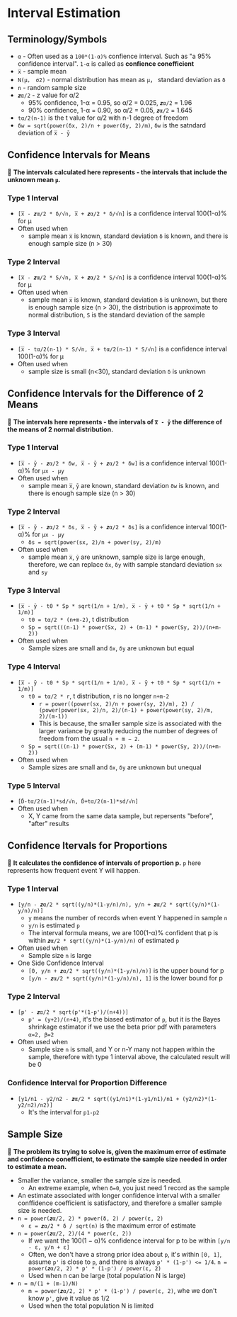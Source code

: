 # Interval Estimation

## Terminology/Symbols
* `α` - Often used as a `100*(1-α)%` confience interval. Such as "a 95% confidence interval". `1-α` is called as <b>confience conefficient</b>
* `x̅` - sample mean
* `N(μ， σ2)` - normal distribution has mean as `μ`， standard deviation as `δ`
* `n` - random sample size
* `𝒛α/2` - z value for α/2
  * 95% confidence, 1-α = 0.95, so α/2 = 0.025, `𝒛α/2` = 1.96
  * 90% confidence, 1-α = 0.90, so α/2 = 0.05, `𝒛α/2` = 1.645
* `tα/2(n-1)` is the t value for α/2 with n-1 degree of freedom
* `δw = sqrt(power(δx, 2)/n + power(δy, 2)/m)`, `δw` is the satndard deviation of `x̅ - ȳ`

## Confidence Intervals for Means

🌺 <b>The intervals calculated here represents - the intervals that include the unknown mean `μ`.</b>

### Type 1 Interval
* `[x̅ - 𝒛α/2 * δ/√n, x̅ + 𝒛α/2 * δ/√n]` is a confidence interval 100(1-α)% for μ
* Often used when
  * sample mean `x̅` is known, standard deviation `δ` is known, and there is enough sample size (n > 30)
  
### Type 2 Interval
* `[x̅ - 𝒛α/2 * S/√n, x̅ + 𝒛α/2 * S/√n]` is a confidence interval 100(1-α)% for μ
* Often used when
  * sample mean `x̅` is known, standard deviation `δ` is unknown, but there is enough sample size (n > 30), the distribution is approximate to normal distribution, `S` is the standard deviation of the sample
  
### Type 3 Interval
* `[x̅ - tα/2(n-1) * S/√n, x̅ + tα/2(n-1) * S/√n]` is a confidence interval 100(1-α)% for μ
* Often used when
  * sample size is small (n<30), standard deviation `δ` is unknown

## Confidence Intervals for the Difference of 2 Means

🌺 <b>The intervals here represents - the intervals of `x̅ - ȳ` the difference of the means of 2 normal distribution.</b>

### Type 1 Interval
* `[x̅ - ȳ - 𝒛α/2 * δw, x̅ - ȳ + 𝒛α/2 * δw]` is a confidence interval 100(1-α)% for `μx - μy`
* Often used when
  * sample mean `x̅`, `ȳ` are known, standard deviation `δw` is known, and there is enough sample size (n > 30)
  
### Type 2 Interval
* `[x̅ - ȳ - 𝒛α/2 * δs, x̅ - ȳ + 𝒛α/2 * δs]` is a confidence interval 100(1-α)% for `μx - μy`
  * `δs = sqrt(power(sx, 2)/n + power(sy, 2)/m)`
* Often used when
  * sample mean `x̅`, `ȳ` are unknown, sample size is large enough, therefore, we can replace `δx`, `δy` with sample standard deviation `sx` and `sy`
  
### Type 3 Interval
* `[x̅ - ȳ - t0 * Sp * sqrt(1/n + 1/m), x̅ - ȳ + t0 * Sp * sqrt(1/n + 1/m)]`
  * `t0 = tα/2 * (n+m-2)`, t distribution
  * `Sp = sqrt(((n-1) * power(Sx, 2) + (m-1) * power(Sy, 2))/(n+m-2))`
* Often used when
  * Sample sizes are small and `δx`, `δy` are unknown but equal
  
### Type 4 Interval
* `[x̅ - ȳ - t0 * Sp * sqrt(1/n + 1/m), x̅ - ȳ + t0 * Sp * sqrt(1/n + 1/m)]`
  * `t0 = tα/2 * r`, t distribution, r is no longer `n+m-2`
    * `r = power((power(sx, 2)/n + power(sy, 2)/m), 2) / (power(power(sx, 2)/n, 2)/(n-1) + power(power(sy, 2)/m, 2)/(m-1))`
    * This is because, the smaller sample size is associated with the larger variance by greatly reducing the number of degrees of freedom from the usual `n + m − 2`. 
  * `Sp = sqrt(((n-1) * power(Sx, 2) + (m-1) * power(Sy, 2))/(n+m-2))`
* Often used when
  * Sample sizes are small and `δx`, `δy` are unknown but unequal
  
### Type 5 Interval
* `[D̄-tα/2(n-1)*sd/√n, D̄+tα/2(n-1)*sd/√n]`
* Often used when
  * X, Y came from the same data sample, but repersents "before", "after" results


## Confidence Itervals for Proportions
🌺 <b>It calculates the confidence of intervals of proportion p.</b> `p` here represents how frequent event Y will happen.

### Type 1 Interval
* `[y/n - 𝒛α/2 * sqrt((y/n)*(1-y/n)/n), y/n + 𝒛α/2 * sqrt((y/n)*(1-y/n)/n)]`
  * `y` means the number of records when event Y happened in sample `n`
  * `y/n` is estimated `p`
  * The interval formula means, we are 100(1-α)% confident that p is within `𝒛α/2 * sqrt((y/n)*(1-y/n)/n)` of estimated `p`
* Often used when
  * Sample size `n` is large
* One Side Confidence Interval
  * `[0, y/n + 𝒛α/2 * sqrt((y/n)*(1-y/n)/n)]` is the upper bound for p
  * `[y/n - 𝒛α/2 * sqrt((y/n)*(1-y/n)/n), 1]` is the lower bound for p
  
### Type 2 Interval
* `[p' - 𝒛α/2 * sqrt(p'*(1-p')/(n+4))]`
  * `p' = (y+2)/(n+4)`, it's the biased estimator of `p`, but it is the Bayes shrinkage estimator if we use the beta prior pdf with parameters `α=2, β=2`
* Often used when
  * Sample size `n` is small, and Y or n-Y many not happen within the sample, therefore with type 1 interval above, the calculated result will be 0
  
### Confidence Interval for Proportion Difference
* `[y1/n1 - y2/n2 - 𝒛α/2 * sqrt((y1/n1)*(1-y1/n1)/n1 + (y2/n2)*(1-y2/n2)/n2)]`
  * It's the interval for `p1-p2`

## Sample Size
🌺 <b>The problem its trying to solve is, given the maximum error of estimate and confidence conefficient, to estimate the sample size needed in order to estimate a mean.</b>

* Smaller the variance, smaller the sample size is needed.
  * An extreme example, when `δ=0`, you just need 1 record as the sample
* An estimate associated with longer confidence interval with a smaller conffidence coefficient is satisfactory, and therefore a smaller sample size is needed.
* `n = power(𝒛α/2, 2) * power(δ, 2) / power(ε, 2)`
  * `ε = 𝒛α/2 * δ / sqrt(n)` is the maximum error of estimate
* `n = power(𝒛α/2, 2)/(4 * power(ε, 2))`
  *  If we want the 100(1 − α)% confidence interval for p to be within `[y/n - ε, y/n + ε]`
  * Often, we don't have a strong prior idea about `p`, it's within `[0, 1]`, assume `p'` is close to `p`, and there is always `p' * (1-p') <= 1/4`. `n = power(𝒛α/2, 2) * p' * (1-p') / power(ε, 2)`
  * Used when n can be large (total population N is large)
* `n = m/(1 + (m-1)/N)`
  * `m = power(𝒛α/2, 2) * p' * (1-p') / power(ε, 2)`, whe we don't know `p'`, give it value as 1/2
  * Used when the total population N is limited
